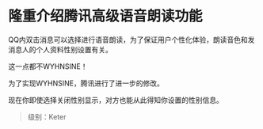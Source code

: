 # 隆重介绍腾讯高级语音朗读功能

QQ内双击消息可以选择进行语音朗读，为了保证用户个性化体验，朗读音色和发消息人的个人资料性别设置有关。

这一点都不WYHNSINE！

为了实现WYHNSINE，腾讯进行了进一步的修改。

现在你即使选择关闭性别显示，对方也能从此得知你设置的性别信息。

>级别：Keter
